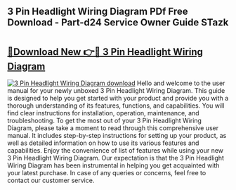 ## 3 Pin Headlight Wiring Diagram PDf Free Download - Part-d24 Service Owner Guide STazk

# <h2><a href="http://dfrpe8.blite.top/?on=3+Pin+Headlight+Wiring+Diagram">🔗Download New 👉🔴 3 Pin Headlight Wiring Diagram</a></h2>

[![3 Pin Headlight Wiring Diagram download](https://i.imgur.com/lujVjoI.png)](http://dfrpe8.blite.top/?on=3+Pin+Headlight+Wiring+Diagram)
Hello and welcome to the user manual for your newly unboxed 3 Pin Headlight Wiring Diagram. This guide is designed to help you get started with your product and provide you with a thorough understanding of its features, functions, and capabilities. You will find clear instructions for installation, operation, maintenance, and troubleshooting. To get the most out of your 3 Pin Headlight Wiring Diagram, please take a moment to read through this comprehensive user manual. It includes step-by-step instructions for setting up your product, as well as detailed information on how to use its various features and capabilities. Enjoy the convenience of list of features while using your new 3 Pin Headlight Wiring Diagram. Our expectation is that the 3 Pin Headlight Wiring Diagram has been instrumental in helping you get acquainted with your latest purchase. In case of any queries or concerns, feel free to contact our customer service.
